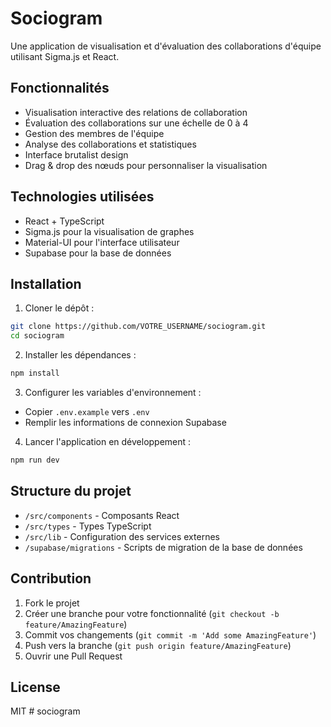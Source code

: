 # Sociogram

Une application de visualisation et d'évaluation des collaborations d'équipe utilisant Sigma.js et React.

## Fonctionnalités

- Visualisation interactive des relations de collaboration
- Évaluation des collaborations sur une échelle de 0 à 4
- Gestion des membres de l'équipe
- Analyse des collaborations et statistiques
- Interface brutalist design
- Drag & drop des nœuds pour personnaliser la visualisation

## Technologies utilisées

- React + TypeScript
- Sigma.js pour la visualisation de graphes
- Material-UI pour l'interface utilisateur
- Supabase pour la base de données

## Installation

1. Cloner le dépôt :
```bash
git clone https://github.com/VOTRE_USERNAME/sociogram.git
cd sociogram
```

2. Installer les dépendances :
```bash
npm install
```

3. Configurer les variables d'environnement :
- Copier `.env.example` vers `.env`
- Remplir les informations de connexion Supabase

4. Lancer l'application en développement :
```bash
npm run dev
```

## Structure du projet

- `/src/components` - Composants React
- `/src/types` - Types TypeScript
- `/src/lib` - Configuration des services externes
- `/supabase/migrations` - Scripts de migration de la base de données

## Contribution

1. Fork le projet
2. Créer une branche pour votre fonctionnalité (`git checkout -b feature/AmazingFeature`)
3. Commit vos changements (`git commit -m 'Add some AmazingFeature'`)
4. Push vers la branche (`git push origin feature/AmazingFeature`)
5. Ouvrir une Pull Request

## License

MIT
#   s o c i o g r a m 
 
 